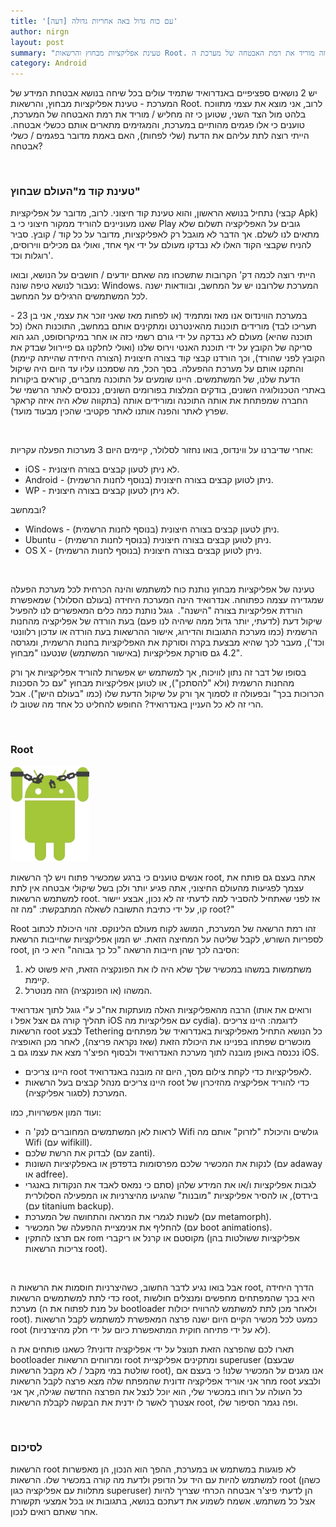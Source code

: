 ```yaml
---
title: '[דעה] עם כוח גדול באה אחריות גדולה'
author: nirgn
layout: post
summary: "טעינת אפליקציות מבחוץ והרשאות Root. האם באמת מדובר בכשלי אבטחה? האם זה מוריד את רמת האבטחה של מערכת ה Android?"
category: Android
---
```

יש 2 נושאים ספציפיים באנדרואיד שתמיד עולים בכל שיחה בנושא אבטחת המידע של המערכת - טעינת אפליקציות מבחוץ, והרשאות Root. לרוב, אני מוצא את עצמי מתווכח בלהט מול הצד השני, שטוען כי זה מחליש / מוריד את רמת האבטחה של המערכת, טוענים כי אלו פגמים מהותיים במערכת, והמגזימים מתארים אותם ככשלי אבטחה. הייתי רוצה לתת עליהם את הדעת (שלי לפחות), האם באמת מדובר בפגמים / כשלי אבטחה?

<!--more-->

&nbsp;

### טעינת קוד מ"העולם שבחוץ"

נתחיל בנושא הראשון, והוא טעינת קוד חיצוני. לרוב, מדובר על אפליקציות (קבצי Apk) שאנו מעוניינים להוריד ממקור חיצוני כי ב Play גובים על האפליקציה תשלום שלא מתאים לנו לשלם. אך הדבר לא מוגבל רק לאפליקציות, מדובר על כל קוד / קובץ. סביר להניח שקבצי הקוד האלו לא נבדקו מעולם על ידי אף אחד, ואולי גם מכילים ווירוסים, רוגלות וכד'.

הייתי רוצה לכמה דק' הקרובות שתשכחו מה שאתם יודעים / חושבים על הנושא, ובואו נעבור לנושא טיפה שונה: Windows. המערכת שלרובנו יש על המחשב, ובוודאות ישנה לכל המשתמשים הרגילים על המחשב. 

במערכת הווינדוס אנו מאז ומתמיד (או לפחות מאז שאני זוכר את עצמי, אני בן 23 - תעריכו לבד) מורידים תוכנות מהאינטרנט ומתקינים אותם במחשב, התוכנות האלו (כל תוכנה שהיא) מעולם לא נבדקה על ידי גורם רשמי כזה או אחר במיקרוסופט, הגג הוא סריקה של הקובץ על ידי תוכנת האנטי וירוס שלנו (ואולי לחלקנו גם פיירוול שבדק את הקובץ לפני שהורד), וכך הורדנו קבצי קוד בצורה חיצונית (הצורה היחידה שהייתה קיימת) והתקנו אותם על מערכת ההפעלה. בסך הכל, מה שסמכנו עליו עד היום היה שיקול הדעת שלנו, של המשתמשים. היינו שומעים על התוכנה מחברים, קוראים ביקורות באתרי הטכנולוגיה השונים, בודקים המלצות בפורומים השונים, נכנסים לאתר הרשמי של החברה שמפתחת את אותה התוכנה ומורידים אותה (בתקווה שלא היה איזה קראקר שפרץ לאתר והפנה אותנו לאתר פקטיבי שהכין מבעוד מועד).

&nbsp;

אחרי שדיברנו על ווינדוס, בואו נחזור לסלולר, קיימים היום 3 מערכות הפעלה עקריות:

  * iOS - לא ניתן לטעון קבצים בצורה חיצונית.
  * Android - ניתן לטוען קבצים בצורה חיצונית (בנוסף לחנות הרשמית).
  * WP - לא ניתן לטעון קבצים בצורה חיצונית.

ובמחשב?

  * Windows - ניתן לטעון קבצים בצורה חיצונית (בנוסף לחנות הרשמית).
  * Ubuntu - ניתן לטוען קבצים בצורה חיצונית (בנוסף לחנות הרשמית).
  * OS X - ניתן לטוען קבצים בצורה חיצונית (בנוסף לחנות הרשמית).

&nbsp;

טעינה של אפליקציות מבחוץ נותנת כוח למשתמש והינה הכרחית לכל מערכת הפעלה שמגדירה עצמה כפתוחה. אנדרואיד הינה המערכת היחידה (בעולם הסלולר) שמאפשרת הורדת אפליקציות בצורה "הישנה".  גוגל נותנת כמה כלים המאפשרים לנו להפעיל שיקול דעת (לדעתי, יותר גדול ממה שיהיה לנו פעם) בעת הורדה של אפליקציה מהחנות הרשמית (כמו מערכת התגובות והדירוג, אישור ההרשאות בעת הורדה או עדכון רלוונטי וכד'), מעבר לכך שהיא מבצעת בקרה וסורקת את האפליקציות בחנות הרשמית, ומגרסה 4.2 גם סורקת אפליקציות (באישור המשתמש) שנטענו "מבחוץ".

בסופו של דבר זה נתון לוויכוח, אך למשתמש יש אפשרות להוריד אפליקציות אך ורק מהחנות הרשמית (ולא "להסתכן"), או לטוען אפליקציות מבחוץ "עם כל הסכנות הכרוכות בכך" ובפעולה זו לסמוך אך ורק על שיקול הדעת שלו (כמו "בעולם הישן"). אבל הרי זה לא כל העניין באנדרואיד? החופש להחליט כל אחד מה שטוב לו.

&nbsp;

### Root

<div class="left">
  <img src="/images/posts/with-great-power-great-responsibility/Chain_Android.png" alt="Chain Android" style="width: 25%;">
</div>

אנשים טוענים כי ברגע שמכשיר פתוח ויש לך הרשאות root, אתה בעצם גם פותח את עצמך לפגיעות מהעולם החיצוני, אתה פגיע יותר ולכן בשל שיקולי אבטחה אין לתת למשתמש הרשאות root. אז לפני שאתחיל להסביר למה לדעתי זה לא נכון, אבצע יישור קו, על ידי כתיבת התשובה לשאלה המתבקשת: "מה זה root?"

Root זהו רמת הרשאה של המערכת, המושג לקוח מעולם הלינוקס. זהוי היכולת לכתוב לספריות השורש, לקבל שליטה על המחיצה הזאת. יש המון אפליקציות שחייבות הרשאת root, הסיבה לכך שהן חייבות הרשאה "כל כך גבוהה" היא כי הן:

  1. משתמשות במשהו במכשיר שלך שלא היה לו את הפונקציה הזאת, היא פשוט לא קיימת.
  2. המשהו (או הפונקציה) הזה מנוטרל.

הרבה מהאפליקציות האלה מועתקות אח"כ ע"י גוגל לתוך אנדרואיד (ורואים את אותו תהליך קורה גם אצל אפל ו iOS עם אפליקציות מה cydia). לדוגמה: היינו צריכים הרשאות root לבצע Tethering כל הנושא התחיל מאפליקציות באנדרואיד של מפתחים מוכשרים שפתחו בפניינו את היכולת הזאת (שאז נקראה פריצה), לאחר מכן האופציה נכנסה באופן מובנה לתוך מערכת האנדרואיד ולבסוף הפיצ'ר מצא את עצמו גם ב iOS. 

  * היינו צריכים root לאפליקציות כדי לקחת צילום מסך, היום זה מובנה באנדרואיד.
  * היינו צריכים מנהל קבצים בעל הרשאות root כדי להוריד אפליקציה מהזיכרון של המערכת (לסגור אפליקציה).

ועוד המון אפשרויות, כמו:

  * לראות לאן המשתמשים המחוברים לנק' ה Wifi גולשים והיכולת "לזרוק" אותם מה Wifi (עם wifikill).
  * לבדוק את הרשת שלכם (עם zanti).
  * לנקות את המכשיר שלכם מפרסומות בדפדפן או באפלקיציות השונות (עם adaway או adfree).
  * לגבות אפליקציות ו/או את המידע שלהן (סתם כי נמאס לאבד את הנקודות באנגרי בירדס), או להסיר אפליקציות "מובנות" שהגיעו מהיצרניות או המפעילה הסלולרית (עם titanium backup).
  * לשנות לגמרי את המראה והתחושה של המערכת (עם metamorph).
  * להחליף את אנימציית ההפעלה של המכשיר (עם boot animations).
  * אם תרצו להתקין rom מקוסטם או קרנל או ריקברי (אפליקציות ששולטות בהן צריכות הרשאות root).

&nbsp;

אבל בואו נגיע לדבר החשוב, כשהיצרניות חוסמות את הרשאות ה root, הדרך היחידה כדי לתת למשתמשים הרשאות root, היא בכך שהמפתחים מחפשים ומנצלים חולשות מערכת (על מנת לפתוח את ה bootloader ולאחר מכן לתת למשתמש להרוויח יכולות root). כמעט לכל מכשיר הקיים היום ישנה פרצה המאפשרת למשתמש לקבל הרשאות root (לא על ידי פתיחה חוקית המתאפשרת כיום על ידי חלק מהיצרניות).

תארו לכם שהפרצה הזאת תנוצל על ידי אפליקציה זדונית? כשאנו פותחים את ה bootloader ומרווחים הרשאות root ומתקינים אפליקציית superuser (שבעצם שולטת במי מקבל / לא מקבל הרשאות root), אנו מגנים על המכשיר שלנו! כי בעצם אם מחר אני אוריד אפליקציה זדונית שהמפתח שלה מצא פרצה לקבל הרשאות root ולבצע כל העולה על רוחו במכשיר שלי, הוא יוכל לנצל את הפרצה החדשה שגילה, אך אני אצטרך לאשר לו ידנית את הבקשה לקבלת הרשאות root, ופה נגמר הסיפור שלו.

&nbsp;

### לסיכום

הרשאות root לא פוגעות במשתמש או במערכת, ההפך הוא הנכון, הן מאפשרות למשתמש להיות עם היד על הדופק ולדעת מה קורה במכשיר שלו. הרשאות root (כשהן מתלוות עם אפליקציה כגון superuser) הן לדעתי פיצ'ר אבטחה הכרחי שצריך להיות אצל כל משתמש. אשמח לשמוע את דעתכם בנושא, בתגובות או בכל אמצעי תקשורת אחר שאתם רואים לנכון.
